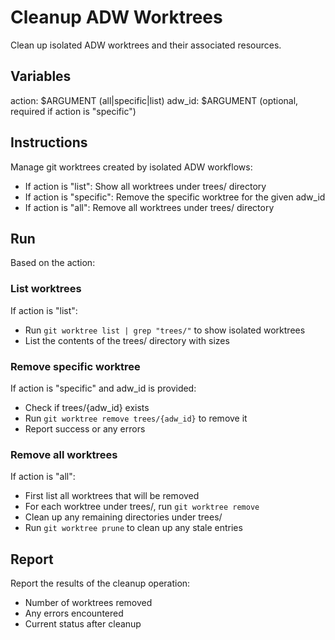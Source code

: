 # Cleanup ADW Worktrees

Clean up isolated ADW worktrees and their associated resources.

## Variables

action: $ARGUMENT (all|specific|list)
adw_id: $ARGUMENT (optional, required if action is "specific")

## Instructions

Manage git worktrees created by isolated ADW workflows:

- If action is "list": Show all worktrees under trees/ directory
- If action is "specific": Remove the specific worktree for the given adw_id
- If action is "all": Remove all worktrees under trees/ directory

## Run

Based on the action:

### List worktrees

If action is "list":

- Run `git worktree list | grep "trees/"` to show isolated worktrees
- List the contents of the trees/ directory with sizes

### Remove specific worktree

If action is "specific" and adw_id is provided:

- Check if trees/{adw_id} exists
- Run `git worktree remove trees/{adw_id}` to remove it
- Report success or any errors

### Remove all worktrees

If action is "all":

- First list all worktrees that will be removed
- For each worktree under trees/, run `git worktree remove`
- Clean up any remaining directories under trees/
- Run `git worktree prune` to clean up any stale entries

## Report

Report the results of the cleanup operation:

- Number of worktrees removed
- Any errors encountered
- Current status after cleanup
